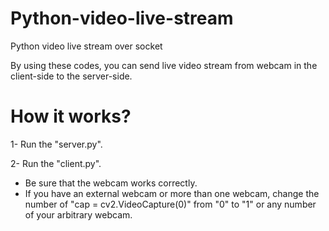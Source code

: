 # Python-video-live-stream
Python video live stream over socket

By using these codes, you can send live video stream from webcam in the client-side to the server-side.

# How it works?
1- Run the "server.py".

2- Run the "client.py".

- Be sure that the webcam works correctly.
- If you have an external webcam or more than one webcam, change the number of "cap = cv2.VideoCapture(0)" from "0" to "1" or any number of your arbitrary webcam.
